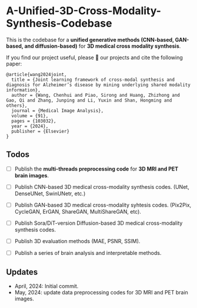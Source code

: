 # A-Unified-3D-Cross-Modality-Synthesis-Codebase
This is the codebase for a **unified generative methods (CNN-based, GAN-based, and diffusion-based)** for **3D medical cross modality synthesis**. 

If you find our project useful, please 🌟 our projects and cite the following paper:

```
@article{wang2024joint,
  title = {Joint learning framework of cross-modal synthesis and diagnosis for Alzheimer’s disease by mining underlying shared modality information},
  author = {Wang, Chenhui and Piao, Sirong and Huang, Zhizhong and Gao, Qi and Zhang, Junping and Li, Yuxin and Shan, Hongming and others},
  journal = {Medical Image Analysis},
  volume = {91},
  pages = {103032},
  year = {2024},
  publisher = {Elsevier}
}
```


## Todos
* [ ] Publish the **multi-threads preprocessing code** for **3D MRI and PET brain images**.
* [ ] Publish CNN-based 3D medical cross-modality synthesis codes. (UNet, DenseUNet, SwinUNetr, etc.)
* [ ] Publish GAN-based 3D medical cross-modality syhtesis codes. (Pix2Pix, CycleGAN, ErGAN, ShareGAN, MultiShareGAN, etc).
* [ ] Publish Sora/DiT-version Diffusion-based 3D medical cross-modality synthesis codes.
* [ ] Publish 3D evaluation methods (MAE, PSNR, SSIM).
* [ ] Publish a series of brain analysis and interpretable methods.


## Updates
* April, 2024: Initial commit.
* May, 2024: update data preprocessing codes for 3D MRI and PET brain images.
